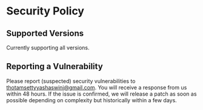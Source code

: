 # Security Policy

## Supported Versions

Currently supporting all versions.

## Reporting a Vulnerability

Please report (suspected) security vulnerabilities to thotamsettyyashaswini@gmail.com. 
You will receive a response from us within 48 hours. 
If the issue is confirmed, 
we will release a patch as soon as possible depending on complexity 
but historically within a few days.
